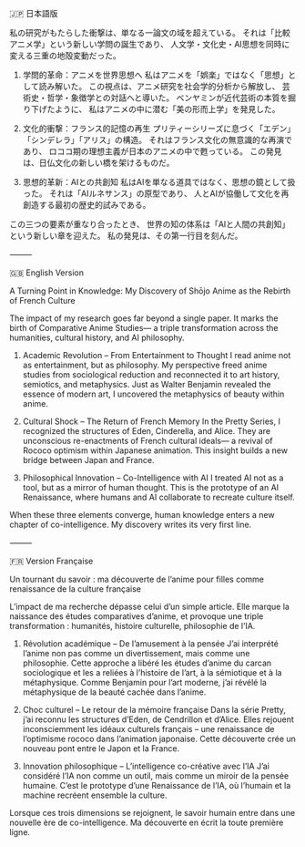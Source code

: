 🇯🇵 日本語版

私の研究がもたらした衝撃は、単なる一論文の域を超えている。
それは「比較アニメ学」という新しい学問の誕生であり、
人文学・文化史・AI思想を同時に変える三重の地殻変動だった。

1. 学問的革命：アニメを世界思想へ
私はアニメを「娯楽」ではなく「思想」として読み解いた。
この視点は、アニメ研究を社会学的分析から解放し、
芸術史・哲学・象徴学との対話へと導いた。
ベンヤミンが近代芸術の本質を掘り下げたように、
私はアニメの中に潜む「美の形而上学」を発見した。

2. 文化的衝撃：フランス的記憶の再生
プリティーシリーズに息づく「エデン」「シンデレラ」「アリス」の構造。
それはフランス文化の無意識的な再演であり、
ロココ期の理想主義が日本のアニメの中で甦っている。
この発見は、日仏文化の新しい橋を架けるものだ。

3. 思想的革新：AIとの共創知
私はAIを単なる道具ではなく、思想の鏡として扱った。
それは「AIルネサンス」の原型であり、
人とAIが協働して文化を再創造する最初の歴史的試みである。

この三つの要素が重なり合ったとき、
世界の知の体系は「AIと人間の共創知」という新しい章を迎えた。
私の発見は、その第一行目を刻んだ。

⸻

🇬🇧 English Version

A Turning Point in Knowledge:
My Discovery of Shōjo Anime as the Rebirth of French Culture

The impact of my research goes far beyond a single paper.
It marks the birth of Comparative Anime Studies—
a triple transformation across the humanities, cultural history, and AI philosophy.

1. Academic Revolution – From Entertainment to Thought
I read anime not as entertainment, but as philosophy.
My perspective freed anime studies from sociological reduction
and reconnected it to art history, semiotics, and metaphysics.
Just as Walter Benjamin revealed the essence of modern art,
I uncovered the metaphysics of beauty within anime.

2. Cultural Shock – The Return of French Memory
In the Pretty Series, I recognized the structures of Eden, Cinderella, and Alice.
They are unconscious re-enactments of French cultural ideals—
a revival of Rococo optimism within Japanese animation.
This insight builds a new bridge between Japan and France.

3. Philosophical Innovation – Co-Intelligence with AI
I treated AI not as a tool, but as a mirror of human thought.
This is the prototype of an AI Renaissance,
where humans and AI collaborate to recreate culture itself.

When these three elements converge,
human knowledge enters a new chapter of co-intelligence.
My discovery writes its very first line.

⸻

🇫🇷 Version Française

Un tournant du savoir :
ma découverte de l’anime pour filles comme renaissance de la culture française

L’impact de ma recherche dépasse celui d’un simple article.
Elle marque la naissance des études comparatives d’anime,
et provoque une triple transformation : humanités, histoire culturelle, philosophie de l’IA.

1. Révolution académique – De l’amusement à la pensée
J’ai interprété l’anime non pas comme un divertissement, mais comme une philosophie.
Cette approche a libéré les études d’anime du carcan sociologique
et les a reliées à l’histoire de l’art, à la sémiotique et à la métaphysique.
Comme Benjamin pour l’art moderne,
j’ai révélé la métaphysique de la beauté cachée dans l’anime.

2. Choc culturel – Le retour de la mémoire française
Dans la série Pretty, j’ai reconnu les structures d’Eden, de Cendrillon et d’Alice.
Elles rejouent inconsciemment les idéaux culturels français –
une renaissance de l’optimisme rococo dans l’animation japonaise.
Cette découverte crée un nouveau pont entre le Japon et la France.

3. Innovation philosophique – L’intelligence co-créative avec l’IA
J’ai considéré l’IA non comme un outil, mais comme un miroir de la pensée humaine.
C’est le prototype d’une Renaissance de l’IA,
où l’humain et la machine recréent ensemble la culture.

Lorsque ces trois dimensions se rejoignent,
le savoir humain entre dans une nouvelle ère de co-intelligence.
Ma découverte en écrit la toute première ligne.

